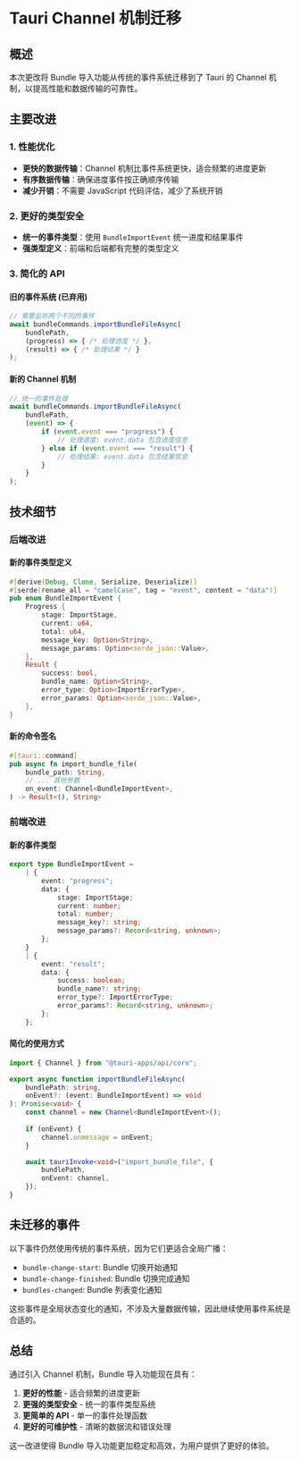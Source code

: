 # Tauri Channel 机制迁移

## 概述

本次更改将 Bundle 导入功能从传统的事件系统迁移到了 Tauri 的 Channel 机制，以提高性能和数据传输的可靠性。

## 主要改进

### 1. 性能优化
- **更快的数据传输**：Channel 机制比事件系统更快，适合频繁的进度更新
- **有序数据传输**：确保进度事件按正确顺序传输
- **减少开销**：不需要 JavaScript 代码评估，减少了系统开销

### 2. 更好的类型安全
- **统一的事件类型**：使用 `BundleImportEvent` 统一进度和结果事件
- **强类型定义**：前端和后端都有完整的类型定义

### 3. 简化的 API

#### 旧的事件系统 (已弃用)
```typescript
// 需要监听两个不同的事件
await bundleCommands.importBundleFileAsync(
    bundlePath,
    (progress) => { /* 处理进度 */ },
    (result) => { /* 处理结果 */ }
);
```

#### 新的 Channel 机制
```typescript
// 统一的事件处理
await bundleCommands.importBundleFileAsync(
    bundlePath,
    (event) => {
        if (event.event === "progress") {
            // 处理进度: event.data 包含进度信息
        } else if (event.event === "result") {
            // 处理结果: event.data 包含结果信息
        }
    }
);
```

## 技术细节

### 后端改进

#### 新的事件类型定义
```rust
#[derive(Debug, Clone, Serialize, Deserialize)]
#[serde(rename_all = "camelCase", tag = "event", content = "data")]
pub enum BundleImportEvent {
    Progress {
        stage: ImportStage,
        current: u64,
        total: u64,
        message_key: Option<String>,
        message_params: Option<serde_json::Value>,
    },
    Result {
        success: bool,
        bundle_name: Option<String>,
        error_type: Option<ImportErrorType>,
        error_params: Option<serde_json::Value>,
    },
}
```

#### 新的命令签名
```rust
#[tauri::command]
pub async fn import_bundle_file(
    bundle_path: String,
    // ... 其他参数
    on_event: Channel<BundleImportEvent>,
) -> Result<(), String>
```

### 前端改进

#### 新的事件类型
```typescript
export type BundleImportEvent = 
    | {
        event: "progress";
        data: {
            stage: ImportStage;
            current: number;
            total: number;
            message_key?: string;
            message_params?: Record<string, unknown>;
        };
    }
    | {
        event: "result";
        data: {
            success: boolean;
            bundle_name?: string;
            error_type?: ImportErrorType;
            error_params?: Record<string, unknown>;
        };
    };
```

#### 简化的使用方式
```typescript
import { Channel } from "@tauri-apps/api/core";

export async function importBundleFileAsync(
    bundlePath: string,
    onEvent?: (event: BundleImportEvent) => void
): Promise<void> {
    const channel = new Channel<BundleImportEvent>();
    
    if (onEvent) {
        channel.onmessage = onEvent;
    }

    await tauriInvoke<void>("import_bundle_file", {
        bundlePath,
        onEvent: channel,
    });
}
```

## 未迁移的事件

以下事件仍然使用传统的事件系统，因为它们更适合全局广播：

- `bundle-change-start`: Bundle 切换开始通知
- `bundle-change-finished`: Bundle 切换完成通知  
- `bundles-changed`: Bundle 列表变化通知

这些事件是全局状态变化的通知，不涉及大量数据传输，因此继续使用事件系统是合适的。

## 总结

通过引入 Channel 机制，Bundle 导入功能现在具有：

1. **更好的性能** - 适合频繁的进度更新
2. **更强的类型安全** - 统一的事件类型系统
3. **更简单的 API** - 单一的事件处理函数
4. **更好的可维护性** - 清晰的数据流和错误处理

这一改进使得 Bundle 导入功能更加稳定和高效，为用户提供了更好的体验。
